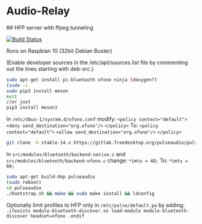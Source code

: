 # Audio-Relay

## HFP server with ffpeg tunneling

[![Build Status](https://travis-ci.org/joemccann/dillinger.svg?branch=master)](https://github.com/scripting-drafts/Audio-Relay/)

Runs on Raspbian 10 (32bit Debian Buster)

(Enable developer sources in the /etc/apt/sources.list file by commenting out the lines starting with deb-src.)
```sh
sudo apt-get install pi-bluetooth ofono ninja (doxygen?)
(sudo -i
sudo pip3 install meson
exit
//or just
pip3 install meson)
```
In `/etc/dbus-1/system.d/ofono.conf` modify:
    ``<policy context="default">``
        ``<deny send_destination="org.ofono"/>``
    ``</policy>``
To:
  ``<policy context="default">``
        ``<allow send_destination="org.ofono"/>``
  ``</policy>``
 
```sh
git clone -b stable-14.x https://gitlab.freedesktop.org/pulseaudio/pulseaudio.git
```

In `src/modules/bluetooth/backend-native.c` and `src/modules/bluetooth/backend-ofono.c` change:
``*imtu = 48;``
To:
``*imtu = 60;``

```sh
sudo apt-get build-dep pulseaudio
(sudo reboot)
cd pulseaudio
./bootstrap.sh && make && sudo make install && ldconfig
```

Optionally limit profiles to HFP only in `/etc/pulse/default.pa` by adding:
`.ifexists module-bluetooth-discover.so
load-module module-bluetooth-discover headset=ofono
.endif`
